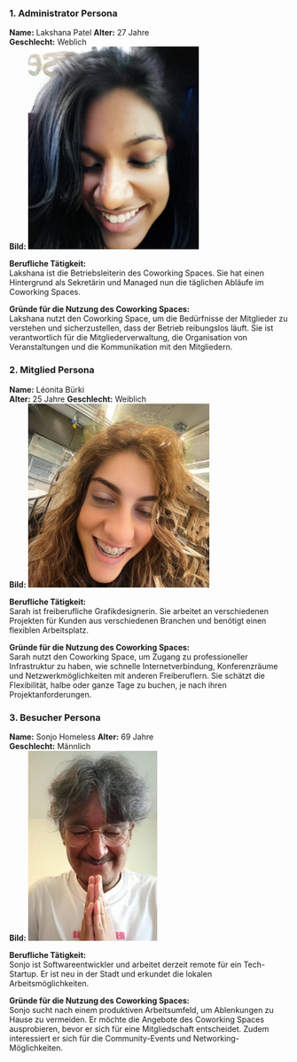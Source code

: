 ### 1. Administrator Persona

**Name:**   Lakshana Patel
**Alter:** 27 Jahre  
**Geschlecht:** Weblich  
**Bild:** ![Bild von Lakshana](../assets/lakshana.png)  

**Berufliche Tätigkeit:**  
Lakshana ist die Betriebsleiterin des Coworking Spaces. Sie hat einen Hintergrund als Sekretärin und Managed nun die täglichen Abläufe im Coworking Spaces. 

**Gründe für die Nutzung des Coworking Spaces:**  
Lakshana nutzt den Coworking Space, um die Bedürfnisse der Mitglieder zu verstehen und sicherzustellen, dass der Betrieb reibungslos läuft. Sie ist verantwortlich für die Mitgliederverwaltung, die Organisation von Veranstaltungen und die Kommunikation mit den Mitgliedern.  

### 2. Mitglied Persona

**Name:** Léonita Bürki  
**Alter:** 25 Jahre
**Geschlecht:** Weiblich  
**Bild:** ![Bild von Leonita](../assets/Leonita.png)  

**Berufliche Tätigkeit:**  
Sarah ist freiberufliche Grafikdesignerin. Sie arbeitet an verschiedenen Projekten für Kunden aus verschiedenen Branchen und benötigt einen flexiblen Arbeitsplatz.

**Gründe für die Nutzung des Coworking Spaces:**  
Sarah nutzt den Coworking Space, um Zugang zu professioneller Infrastruktur zu haben, wie schnelle Internetverbindung, Konferenzräume und Netzwerkmöglichkeiten mit anderen Freiberuflern. Sie schätzt die Flexibilität, halbe oder ganze Tage zu buchen, je nach ihren Projektanforderungen.

### 3. Besucher Persona

**Name:** Sonjo Homeless
**Alter:** 69 Jahre  
**Geschlecht:** Männlich  
**Bild:** ![Bild von Sonjo](../assets/sanju.png)  

**Berufliche Tätigkeit:**  
Sonjo ist Softwareentwickler und arbeitet derzeit remote für ein Tech-Startup. Er ist neu in der Stadt und erkundet die lokalen Arbeitsmöglichkeiten.

**Gründe für die Nutzung des Coworking Spaces:**  
Sonjo sucht nach einem produktiven Arbeitsumfeld, um Ablenkungen zu Hause zu vermeiden. Er möchte die Angebote des Coworking Spaces ausprobieren, bevor er sich für eine Mitgliedschaft entscheidet. Zudem interessiert er sich für die Community-Events und Networking-Möglichkeiten.

